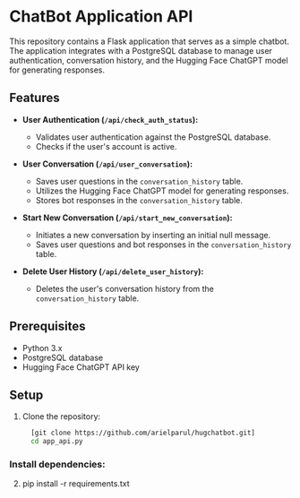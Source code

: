 # ChatBot Application API

This repository contains a Flask application that serves as a simple chatbot. The application integrates with a PostgreSQL database to manage user authentication, conversation history, and the Hugging Face ChatGPT model for generating responses.

## Features

- **User Authentication (`/api/check_auth_status`):**
  - Validates user authentication against the PostgreSQL database.
  - Checks if the user's account is active.

- **User Conversation (`/api/user_conversation`):**
  - Saves user questions in the `conversation_history` table.
  - Utilizes the Hugging Face ChatGPT model for generating responses.
  - Stores bot responses in the `conversation_history` table.

- **Start New Conversation (`/api/start_new_conversation`):**
  - Initiates a new conversation by inserting an initial null message.
  - Saves user questions and bot responses in the `conversation_history` table.

- **Delete User History (`/api/delete_user_history`):**
  - Deletes the user's conversation history from the `conversation_history` table.

## Prerequisites

- Python 3.x
- PostgreSQL database
- Hugging Face ChatGPT API key

## Setup

1. Clone the repository:

   ```bash
     [git clone https://github.com/arielparul/hugchatbot.git]
     cd app_api.py


### Install dependencies:

2. pip install -r requirements.txt


